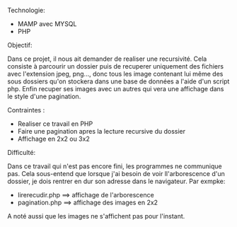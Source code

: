 Technologie:

- MAMP avec MYSQL
- PHP


Objectif:

Dans ce projet, il nous ait demander de realiser une recursivité. Cela consiste à parcourir un dossier puis de recuperer uniquement des fichiers avec l'extension jpeg, png..., donc tous les image  contenant lui même des sous dossiers qu'on stockera dans une base de données  a l'aide d'un script php. Enfin recuper ses images avec un autres qui vera une affichage dans le style d'une pagination. 



Contraintes :

- Realiser ce travail en PHP
- Faire une pagination apres la lecture recursive du dossier
- Affichage en 2x2 ou 3x2 

 
Difficulté:

Dans ce travail qui n'est pas encore fini, les programmes ne communique pas. Cela sous-entend que lorsque j'ai besoin de voir ll'arborescence d'un dossier, je dois rentrer en dur son adresse dans le navigateur. Par exmpke:

- lirerecudir.php ==> affichage de l'arborescence
- pagination.php ==> affichage des images en 2x2

A noté aussi que les images ne s'affichent pas pour l'instant. 
